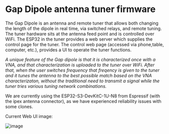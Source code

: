 # Gap Dipole antenna tuner firmware

The Gap Dipole is an antenna and remote tuner that allows both changing the length of the dipole in real time, via switched relays, and remote tuning.   The tuner hardware sits at the antenna feed point and is controlled over WiFi.   The ESP32 in the tuner provides a web server which supplies the control page for the tuner.  The control web page (accessed via phone,table, computer, etc.), provides a UI to operate the tuner functions.

*A unique feature of the Gap dipole is that it is characterized once with a VNA, and that characterization is uploaded to the tuner over WiFi.  After that, when the user switches frequency that freqency is given to the tuner and it tunes the antenna to the best possible match based on the VNA characterizaton, without the traditional need to transmit a signal while the tuner tries various tuning network combinations.*

We are currently using the ESP32-S3-DevKitC-1U-N8 from Espressif (with the ipex antenna connector), as we have experienced reliability issues with some clones.

Current Web UI image:

![image](https://github.com/user-attachments/assets/86f151cd-c9a9-4343-a31c-9c03c372dd1f)

